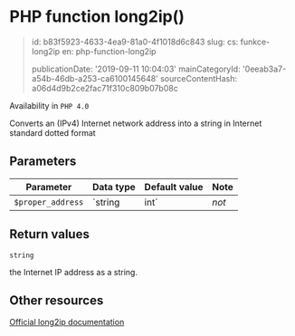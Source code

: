 PHP function long2ip()
======================

> id: b83f5923-4633-4ea9-81a0-4f1018d6c843
> slug:
> 	cs: funkce-long2ip
> 	en: php-function-long2ip
> 
> publicationDate: '2019-09-11 10:04:03'
> mainCategoryId: '0eeab3a7-a54b-46db-a253-ca6100145648'
> sourceContentHash: a06d4d9b2ce2fac71f310c809b07b08c

Availability in `PHP 4.0`

Converts an (IPv4) Internet network address into a string in Internet standard dotted format


Parameters
--------------

| Parameter | Data type | Default value | Note |
|-----|-----|-----|-----|
| `$proper_address` | `string|int` | *not* | A proper address representation. |


Return values
----------------

`string`

the Internet IP address as a string.

Other resources
------------

[Official long2ip documentation](https://www.php.net/manual/en/function.long2ip.php)
